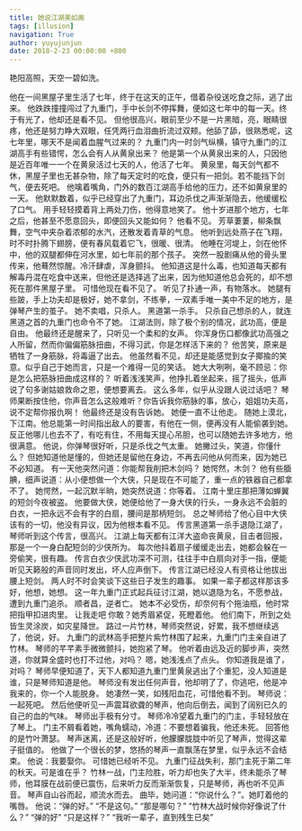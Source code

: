 ```yaml
---
title: 她说江湖美如画
tags: [illusion]
navigation: True
author: yuyujunjun
date: 2018-2-23 00:00:00 +800
---
```


艳阳高照，天空一碧如洗。

他在一间黑屋子里生活了七年，终于在这天的正午，借着杂役送吃食之际，逃了出来。
他跌跌撞撞闯过了九重门，手中长剑不停挥舞，便如这七年中的每一天。终于有光了，他却还是看不见。
但他很高兴，眼前至少不是一片黑暗，亮，眼睛很疼，他还是努力睁大双眼，任凭两行血泪曲折流过双颊。他舔了舔，很熟悉呢，这七年里，哪天不是闻着血腥气过来的？
九重门内一时剑气纵横，镇守九重门的江湖高手有些错愕，怎么会有人从黄泉出来？
他是第一个从黄泉出来的人，只因他是近百年唯一一个在黄泉活过七天的人，他活了七年。
黄泉里，每天剑气都不休，黑屋子里也无甚杂物，除了每天定时的吃食，便只有一把剑。若不能挡下剑气，便去死吧。
他噙着嘴角，门外的数百江湖高手给他的压力，还不如黄泉里的一天。
他默默数着，似乎已经穿出了九重门，耳边杀伐之声渐渐隐去，他缓缓松了口气。
用手轻轻摸着背上两处刀伤，他得意地笑了。
他十岁进那个地方，七年之后，他甚至不愿意回头，即便回头又能如何？
他看不见。
芳草萋萋，柳条飘舞，空气中夹杂着浓郁的水汽，还散发着青草的气息。
他听到远处燕子在飞翔，时不时扑腾下翅膀，便有春风载着它飞，很暖、很清。
他睡在河堤上，剑在他怀中，他的双腿都伸在河水里，如七年前的那个孩子。
突然一股剧痛从他的骨头里传来，他蓦然惊醒。冷汗肆虐，浑身颤抖。
他知道这是什么毒，也知道每天都有解毒丹混在吃食中送来，但他还是选择逃了出来，因为他知道他总会死的，却不想死在那件黑屋子里。
可惜他现在看不见了。
听见了扑通一声，有物落水。
她腿有些跛，手上功夫却是极好，她不拿剑，不练拳，一双素手唯一美中不足的地方，是弹琴产生的茧子。
她不卖唱，只杀人。
黑道第一杀手。
只杀自己想杀的人，就连黑道之首的九重门也命令不了她。
江湖法则，除了极个别的情况，武功高，便是自由。
他最终还是醒来了，只听见一个柔和的女声。
你浑身伤口都像武功高强之人所留，然而你偏偏筋脉扭曲，不得习武，你是怎样活下来的？
他苦笑，原来是牺牲了一身筋脉，将毒逼了出去。
他虽然看不见，却还是能感觉到女子揶揄的笑意。似乎自己于她而言，只是一个难得一见的笑话。
她大大咧咧，毫不顾忌：你是怎么把筋脉扭曲成这样的？
听着浅浅笑声，他挣扎着坐起来，摇了摇头，低声说了句多谢姑娘救命之恩，便想要离去。
这么多年，似乎从没跟人说过话吧？
琴师果断按住他，你声音怎么这般难听？你告诉我你筋脉的事，放心，姐姐功夫高，说不定帮你报仇啊！
他最终还是没有告诉她。
她便一直不让他走。
随她上漠北，下江南。他总能第一时间指出敌人的要害，有他在一侧，便再没有人能偷袭到她。
反正他哪儿也去不了，有吃有住，不用每天提心吊胆，也可以随她去许多地方，他很满意。
他说，你弹琴很好听，只是杀伐之气太重。
她撇过头，笑道，你懂什么？
但她知道他是懂的，但她还是留他在身边，不再去问他从何而来，因为她已不必知道。
有一天他突然问道：你能帮我削把木剑吗？
她愕然，木剑？
他有些腼腆，细声说道：从小便想做一个大侠，只是现在不可能了，重一点的铁器自己都拿不了。
她愕然，一起沉默半晌，她突然说道：你等着。
江南十里庄那把薄如蝉翼的短剑今夜被盗。
他要做大侠，她便给他了一身大侠的行头，一身永远不会脏的白衣，一把永远不会有字的白扇，腰间是那柄短剑。
总之琴师给了他心目中大侠该有的一切，他没有异议，因为他根本看不见。
传言黑道第一杀手退隐江湖了，琴师听到这个传言，很高兴。
江湖上每天都有江洋大盗命丧黄泉，目击者回报，那是一个一身白配短剑的少侠所为。
每次他抖着扇子缓缓走出去，她都会躲在一旁偷笑，很有趣。
传言白衣少侠武功深不可测，往往手中白扇向对手一指，便能听见天籁般的声音同时发出，坏人应声倒下。
传言江湖已经没人有资格让他拔出腰上短剑。
两人时不时会笑谈下这些日子发生的趣事。
如果一辈子都这样那该多好，他想，她想。
这一年九重门正式起兵征讨江湖，她以退隐为名，不愿参战，遭到九重门追杀。
顺者昌，逆者亡。
她本不必受伤，却奈何有个拖油瓶，他时常把指甲扣进肉里。
让我走吧
你敢？她秀眉紧促，死瞪着他。
他们南下，所到之处皆生灵涂炭，如灾星降世。
路过一片竹林，琴师突然说，好累，我不想继续逃了，他说，好。
九重门的武林高手把整片紫竹林围了起来，九重门门主亲自进了竹林。
琴师的芊芊素手微微颤抖，她抱紧了琴。
他听着由远及近的脚步声，突然道，你就算全盛时也打不过他，对吗？
嗯，她浅浅点了点头。
你知道我是谁了，对吗？
琴师早便知道了，天下人都知道九重门里黄泉逃出了个重犯，没人知道是谁，只是琴师知道是他。
琴师没有发出任何声音，他却明了了，你逃吧，他是冲我来的，你一个人能脱身。
她凄然一笑，如残阳血花，可惜他看不到。
琴师说：一起死吧。
然后他便听见一声震耳欲聋的琴声，他向后倒去，闻到了阔别已久的自己的血的气味。
琴师出手极有分寸。
琴师冷冷望着九重门的门主，手轻轻放在了琴上。
门主不屑看着她，嘴角蠕动，冷道：不要想着骗我，他还未死。
回答他的是竹叶萧瑟。
琴声迷离，还是这般好听，他朦朦胧胧中听见了琴声，觉得这辈子挺值的。
他做了一个很长的梦，悠扬的琴声一直飘荡在梦里，似乎永远不会结束。
他说：我要娶你。
可惜她已经听不见。
九重门征战失利，那门主死于第二年的秋天。可是谁在乎？
竹林一战，门主险胜，听力却也失了大半，终未能杀了琴师，他耳膜在战前便已震伤，后来听力反而渐渐恢复，只是琴师，再也听不见声音。
琴声自山谷而起，顺流水而去。
曲毕，她问道：“你说什么？”。她盯着他的嘴唇。
他说：“弹的好。”
“不是这句。”
“那是哪句？”
“竹林大战时候你好像说了什么？”
“弹的好”
“只是这样？”
“我听一辈子，直到残生已矣”